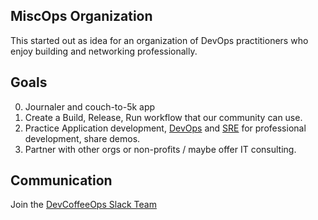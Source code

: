 ## MiscOps Organization

This started out as idea for an organization of DevOps practitioners who enjoy building and networking professionally.

## Goals

0. Journaler and couch-to-5k app
1. Create a Build, Release, Run workflow that our community can use.
2. Practice Application development, [DevOps](https://www.amazon.com/DevOps-Handbook-World-Class-Reliability-Organizations/dp/1950508404) and [SRE](https://www.amazon.com/Site-Reliability-Workbook-Practical-Implement/dp/1492029505/) for professional development, share demos.
3. Partner with other orgs or non-profits / maybe offer IT consulting.

## Communication

Join the [DevCoffeeOps Slack Team](https://devcoffeeops.slack.com)
